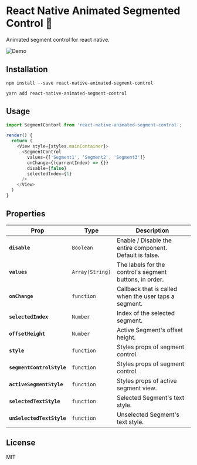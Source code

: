 # React Native Animated Segmented Control 🚀

Animated segment control for react native.

![Demo](https://github.com/kusalshrestha/react-native-animated-segment-control/blob/master/Example/screenshots/segment-control.gif)

## Installation

```
npm install --save react-native-animated-segment-control
```
```
yarn add react-native-animated-segment-control
```

## Usage
```js
import SegmentContorl from 'react-native-animated-segment-control';

render() {
  return (
    <View style={styles.mainContainer}>
      <SegmentControl
        values={['Segment1', 'Segment2', 'Segment3']}
        onChange={(currentIndex) => {}}
        disable={false}
        selectedIndex={1}
      />
    </View>
  )
}
```

## Properties

| Prop | Type | Description |
|---|---|---|
|**`disable`**|`Boolean`|Enable / Disable the entire component. Default is false.|
|**`values`**|`Array(String)`|The labels for the control's segment buttons, in order.|
|**`onChange`**|`function`|Callback that is called when the user taps a segment.|
|**`selectedIndex`**|`Number`|Index of the selected segment.|
|**`offsetHeight`**|`Number`|Active Segment's offset height.|
|**`style`**|`function`|Styles props of segment control.|
|**`segmentControlStyle`**|`function`|Styles props of segment control.|
|**`activeSegmentStyle`**|`function`|Styles props of active segment view.|
|**`selectedTextStyle`**|`function`|Selected Segment's text style.|
|**`unSelectedTextStyle`**|`function`|Unselected Segment's text style.|

## License

MIT